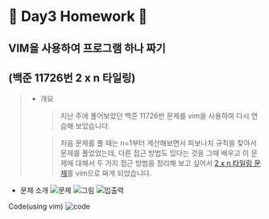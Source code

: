 🍋 Day3 Homework 🍋
=============

## VIM을 사용하여 프로그램 하나 짜기
(백준 11726번 2 x n 타일링)
-----------------------------

> - 개요
>   > 지난 주에 풀어보았던 백준 11726번 문제를 vim을 사용하여 다시 연습해 보았습니다.
>
>   > 처음 문제를 풀 때는 n=1부터 계산해보면서 피보나치 규칙을 찾아서 문제를 풀었었는데, 다른 접근 방법도 있다는 것을 그때 배우고 이 문제에 대해서 두 가지 접근 방법을 정리해 보고 싶어서 [2 x n 타일링 문제](https://www.acmicpc.net/problem/11726)를 vim으로 짜게 되었습니다.
   
- 문제 소개
![문제](https://ifh.cc/g/cb4lz5.png)
![그림](https://ifh.cc/g/3VgN7I.png)
![입출력](https://ifh.cc/g/KlQkbO.png)
   
Code(using vim)
![code](https://ifh.cc/g/oNiDI0.jpg)
 
 